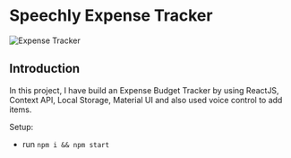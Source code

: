 # Speechly Expense Tracker

![Expense Tracker](https://i.ibb.co/VJjj3Kp/Screenshot-2020-12-18-205600.png)

## Introduction

In this project, I have build an Expense Budget Tracker by using ReactJS, Context API, Local Storage, Material UI and also used voice control to add items. 

Setup:
- run ```npm i && npm start```
